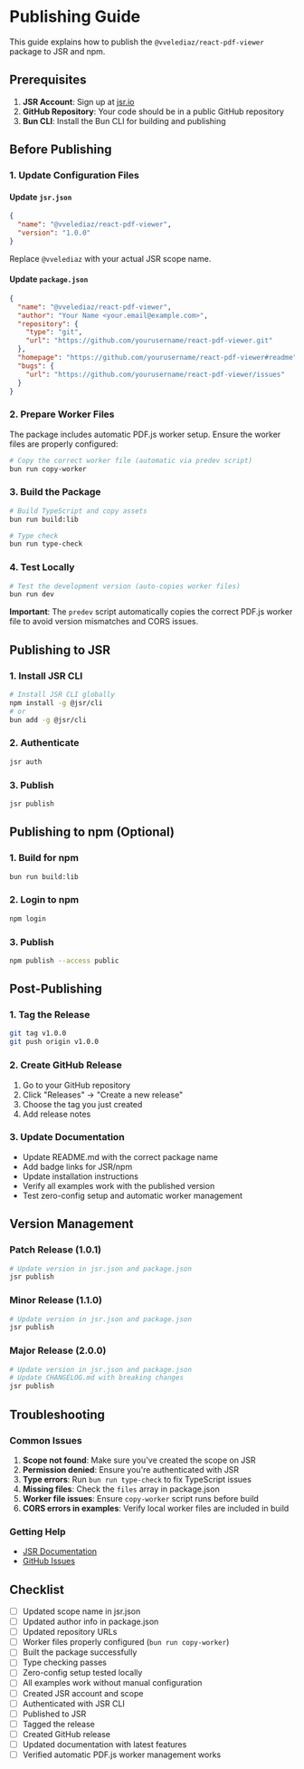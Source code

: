 # Publishing Guide

This guide explains how to publish the `@vvelediaz/react-pdf-viewer` package to JSR and npm.

## Prerequisites

1. **JSR Account**: Sign up at [jsr.io](https://jsr.io)
2. **GitHub Repository**: Your code should be in a public GitHub repository
3. **Bun CLI**: Install the Bun CLI for building and publishing

## Before Publishing

### 1. Update Configuration Files

#### Update `jsr.json`
```json
{
  "name": "@vvelediaz/react-pdf-viewer",
  "version": "1.0.0"
}
```
Replace `@vvelediaz` with your actual JSR scope name.

#### Update `package.json`
```json
{
  "name": "@vvelediaz/react-pdf-viewer",
  "author": "Your Name <your.email@example.com>",
  "repository": {
    "type": "git",
    "url": "https://github.com/yourusername/react-pdf-viewer.git"
  },
  "homepage": "https://github.com/yourusername/react-pdf-viewer#readme",
  "bugs": {
    "url": "https://github.com/yourusername/react-pdf-viewer/issues"
  }
}
```

### 2. Prepare Worker Files

The package includes automatic PDF.js worker setup. Ensure the worker files are properly configured:

```bash
# Copy the correct worker file (automatic via predev script)
bun run copy-worker
```

### 3. Build the Package

```bash
# Build TypeScript and copy assets
bun run build:lib

# Type check
bun run type-check
```

### 4. Test Locally

```bash
# Test the development version (auto-copies worker files)
bun run dev
```

**Important**: The `predev` script automatically copies the correct PDF.js worker file to avoid version mismatches and CORS issues.

## Publishing to JSR

### 1. Install JSR CLI
```bash
# Install JSR CLI globally
npm install -g @jsr/cli
# or
bun add -g @jsr/cli
```

### 2. Authenticate
```bash
jsr auth
```

### 3. Publish
```bash
jsr publish
```

## Publishing to npm (Optional)

### 1. Build for npm
```bash
bun run build:lib
```

### 2. Login to npm
```bash
npm login
```

### 3. Publish
```bash
npm publish --access public
```

## Post-Publishing

### 1. Tag the Release
```bash
git tag v1.0.0
git push origin v1.0.0
```

### 2. Create GitHub Release
1. Go to your GitHub repository
2. Click "Releases" → "Create a new release"
3. Choose the tag you just created
4. Add release notes

### 3. Update Documentation
- Update README.md with the correct package name
- Add badge links for JSR/npm
- Update installation instructions
- Verify all examples work with the published version
- Test zero-config setup and automatic worker management

## Version Management

### Patch Release (1.0.1)
```bash
# Update version in jsr.json and package.json
jsr publish
```

### Minor Release (1.1.0)
```bash
# Update version in jsr.json and package.json
jsr publish
```

### Major Release (2.0.0)
```bash
# Update version in jsr.json and package.json
# Update CHANGELOG.md with breaking changes
jsr publish
```

## Troubleshooting

### Common Issues

1. **Scope not found**: Make sure you've created the scope on JSR
2. **Permission denied**: Ensure you're authenticated with JSR
3. **Type errors**: Run `bun run type-check` to fix TypeScript issues
4. **Missing files**: Check the `files` array in package.json
5. **Worker file issues**: Ensure `copy-worker` script runs before build
6. **CORS errors in examples**: Verify local worker files are included in build

### Getting Help

- [JSR Documentation](https://jsr.io/docs)
- [GitHub Issues](https://github.com/yourusername/react-pdf-viewer/issues)

## Checklist

- [ ] Updated scope name in jsr.json
- [ ] Updated author info in package.json
- [ ] Updated repository URLs
- [ ] Worker files properly configured (`bun run copy-worker`)
- [ ] Built the package successfully
- [ ] Type checking passes
- [ ] Zero-config setup tested locally
- [ ] All examples work without manual configuration
- [ ] Created JSR account and scope
- [ ] Authenticated with JSR CLI
- [ ] Published to JSR
- [ ] Tagged the release
- [ ] Created GitHub release
- [ ] Updated documentation with latest features
- [ ] Verified automatic PDF.js worker management works 